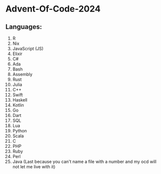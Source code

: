 # Advent-Of-Code-2024

## Languages:
1. R
2. Nix
3. JavaScript (JS)
4. Elixir
5. C#
6. Ada
7. Bash
8. Assembly
9. Rust
10. Julia
11. C++
12. Swift
13. Haskell
14. Kotlin
15. Go
16. Dart
17. SQL
18. Lua
19. Python
20. Scala
21. C
22. PHP
23. Ruby
24. Perl
25. Java (Last because you can't name a file with a number and my ocd will not let me live with it)